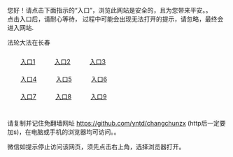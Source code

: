 您好！请点击下面指示的“入口”，浏览此网站是安全的，且为您带来平安。。 <br/>
点击入口后，请耐心等待， 过程中可能会出现无法打开的提示，请忽略，最终会进入网站. </br>

法轮大法在长春<br/>
<div style="padding:10px"><a style="margin:20px" target="_blank" href="https://d3efrqc2bffqyi.cloudfront.net/2Qpsp?wrwbu" id="ccLink1" rel="nofollow">入口1</a> <a target="_blank" style="margin:20px" href="https://d124f6qqdgxyf9.cloudfront.net/2Qpsp?cmptmw" id="ccLink2" rel="nofollow">入口2</a> <a style="margin:20px" target="_blank" href="https://d1ve8q5cf2g0d9.cloudfront.net/2Qpsp?byhfln" id="ccLink3" rel="nofollow">入口3</a></div>

<div style="padding:10px" ><a style="margin:20px" target="_blank" href="https://d3efrqc2bffqyi.cloudfront.net/2Qpsp?wrwbu" id="ccLink4" rel="nofollow">入口4</a> <a style="margin:20px" href="https://d124f6qqdgxyf9.cloudfront.net/2Qpsp?cmptmw" target="_blank" id="ccLink5" rel="nofollow">入口5</a> <a style="margin:20px" href="https://d1ve8q5cf2g0d9.cloudfront.net/2Qpsp?byhfln" target="_blank" id="ccLink6" rel="nofollow">入口6</a></div>

<div style="padding:10px"><a style="margin:20px" target="_blank" href="https://d3efrqc2bffqyi.cloudfront.net/2Qpsp?wrwbu" id="ccLink7" rel="nofollow">入口7</a> <a style="margin:20px" href="https://d124f6qqdgxyf9.cloudfront.net/2Qpsp?cmptmw" target="_blank" id="ccLink8" rel="nofollow">入口8</a> <a style="margin:20px" target="_blank" href="https://d1ve8q5cf2g0d9.cloudfront.net/2Qpsp?byhfln" id="ccLink9" rel="nofollow">入口9</a></div>

<br/>



请复制并记住免翻墙网址 https://github.com/yntd/changchunzx (http后一定要加s)，在电脑或手机的浏览器均可访问。。<br/>

微信如提示停止访问该网页，须先点击右上角，选择浏览器打开。

